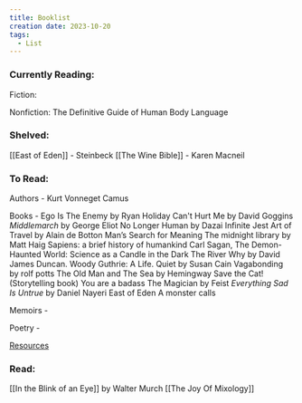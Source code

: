 ```yaml
---
title: Booklist
creation date: 2023-10-20
tags:
  - List
---
```

### Currently Reading:
Fiction:


Nonfiction:
The Definitive Guide of Human Body Language

### Shelved: 
[[East of Eden]] - Steinbeck
[[The Wine Bible]] - Karen Macneil
### To Read:
Authors -
Kurt Vonneget
Camus

Books -
Ego Is The Enemy by Ryan Holiday
Can't Hurt Me by David Goggins
_Middlemarch_ by George Eliot
No Longer Human by Dazai
Infinite Jest
Art of Travel by Alain de Botton
Man’s Search for Meaning
The midnight library by Matt Haig
Sapiens: a brief history of humankind
Carl Sagan, The Demon-Haunted World: Science as a Candle in the Dark
The River Why by David James Duncan.
Woody Guthrie: A Life.
Quiet by Susan Cain
Vagabonding by rolf potts
The Old Man and The Sea by Hemingway
Save the Cat! (Storytelling book)
You are a badass
The Magician by Feist
_Everything Sad Is Untrue_ by Daniel Nayeri
East of Eden
A monster calls

Memoirs - 

Poetry -

[Resources](https://www.reddit.com/r/suggestmeabook/comments/w9by6a/books_that_shaped_your_20s/)

### Read:
[[In the Blink of an Eye]] by Walter Murch
[[The Joy Of Mixology]]